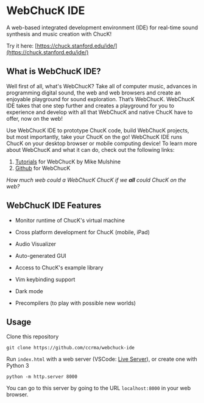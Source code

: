 # WebChucK IDE

A web-based integrated development environment (IDE) for real-time sound synthesis and music creation with ChucK!

Try it here: [https://chuck.stanford.edu/ide/](https://chuck.stanford.edu/ide/)

## What is WebChucK IDE?

Well first of all, what's WebChucK? Take all of computer music, advances in programming digital sound, the web and web browsers and create an enjoyable playground for sound exploration. That’s WebChucK. WebChucK IDE takes that one step further and creates a playground for you to experience and develop with all that WebChucK and native ChucK have to offer, now on the web!

Use WebChucK IDE to prototype ChucK code, build WebChucK projects, but most importantly, take your ChucK on the go! WebChucK IDE runs ChucK on your desktop browser or mobile computing device! To learn more about WebChucK and what it can do, check out the following links: 

1. [Tutorials](https://chuck.stanford.edu/webchuck/tutorial) for WebChucK by Mike Mulshine
2. [Github](https://github.com/ccrma/webchuck) for WebChucK

*How much web could a WebChucK ChucK if we **all** could ChucK on the web?*

## WebChucK IDE Features

- Monitor runtime of ChucK's virtual machine

- Cross platform development for ChucK (mobile, iPad)

- Audio Visualizer

- Auto-generated GUI

- Access to ChucK's example library

- Vim keybinding support

- Dark mode

- Precompilers (to play with possible new worlds)

## Usage

Clone this repository 

```
git clone https://github.com/ccrma/webchuck-ide
```

Run `index.html` with a web server (VSCode: [Live Server](https://marketplace.visualstudio.com/items?itemName=ritwickdey.LiveServer)), or create one with Python 3

```
python -m http.server 8000
```

You can go to this server by going to the URL `localhost:8000` in your web browser.
